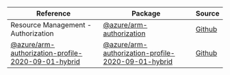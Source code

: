 | Reference | Package | Source |
|---|---|---|
|Resource Management - Authorization|[@azure/arm-authorization](https://www.npmjs.com/package/@azure/arm-authorization)|[Github](https://github.com/Azure/azure-sdk-for-js)|
|[@azure/arm-authorization-profile-2020-09-01-hybrid](arm-authorization-profile-2020-09-01-hybrid-readme.md)|[@azure/arm-authorization-profile-2020-09-01-hybrid](https://www.npmjs.com/package/@azure/arm-authorization-profile-2020-09-01-hybrid)|[Github](https://github.com/Azure/azure-sdk-for-js/blob/main/sdk/authorization/arm-authorization-profile-2020-09-01-hybrid)|
